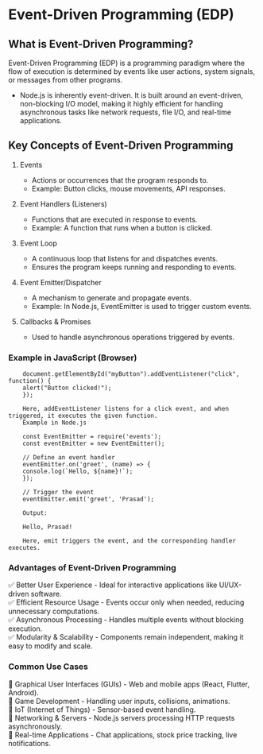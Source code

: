 # Event-Driven Programming (EDP)
## What is Event-Driven Programming?
Event-Driven Programming (EDP) is a programming paradigm where the flow of execution is determined by events like user actions, system signals, or messages from other programs.
- Node.js is inherently event-driven. It is built around an event-driven, non-blocking I/O model, making it highly efficient for handling asynchronous tasks like network requests, file I/O, and real-time applications.

## Key Concepts of Event-Driven Programming

1. Events
	- Actions or occurrences that the program responds to.
	- Example: Button clicks, mouse movements, API responses.

2. Event Handlers (Listeners)
	- Functions that are executed in response to events.
	- Example: A function that runs when a button is clicked.

3. Event Loop
	- A continuous loop that listens for and dispatches events.
	- Ensures the program keeps running and responding to events.

4. Event Emitter/Dispatcher
	- A mechanism to generate and propagate events.
	- Example: In Node.js, EventEmitter is used to trigger custom events.

5. Callbacks & Promises
	- Used to handle asynchronous operations triggered by events.

### Example in JavaScript (Browser)

		document.getElementById("myButton").addEventListener("click", function() {
		alert("Button clicked!");
		});
		
		Here, addEventListener listens for a click event, and when triggered, it executes the given function.
		Example in Node.js
		
		const EventEmitter = require('events');
		const eventEmitter = new EventEmitter();
		
		// Define an event handler
		eventEmitter.on('greet', (name) => {
		console.log(`Hello, ${name}!`);
		});
		
		// Trigger the event
		eventEmitter.emit('greet', 'Prasad');
		
		Output:
		
		Hello, Prasad!
		
		Here, emit triggers the event, and the corresponding handler executes.

### Advantages of Event-Driven Programming

✅ Better User Experience - Ideal for interactive applications like UI/UX-driven software. <br>
✅ Efficient Resource Usage - Events occur only when needed, reducing unnecessary computations. <br>
✅ Asynchronous Processing - Handles multiple events without blocking execution. <br>
✅ Modularity & Scalability - Components remain independent, making it easy to modify and scale.

### Common Use Cases

📌 Graphical User Interfaces (GUIs) - Web and mobile apps (React, Flutter, Android). <br>
📌 Game Development - Handling user inputs, collisions, animations. <br>
📌 IoT (Internet of Things) - Sensor-based event handling. <br>
📌 Networking & Servers - Node.js servers processing HTTP requests asynchronously. <br>
📌 Real-time Applications - Chat applications, stock price tracking, live notifications.
